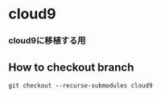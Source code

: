 # cloud9

### cloud9に移植する用

## How to checkout branch
```
git checkout --recurse-submodules cloud9
```